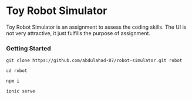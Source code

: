 # Toy Robot Simulator

Toy Robot Simulator is an assignment to assess the coding skills. The UI is not very attractive, it just fulfills the purpose of assignment.

### Getting Started

`git clone https://github.com/abdulahad-07/robot-simulator.git robot`

`cd robot`

`npm i`

`ionic serve`
